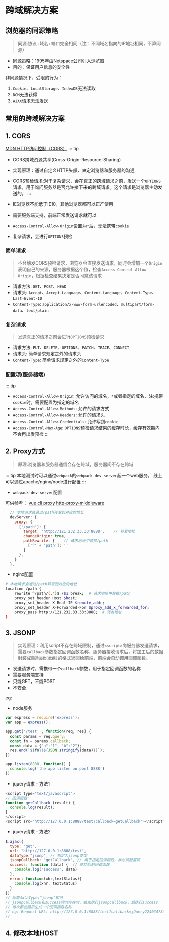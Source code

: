 # 跨域解决方案

## 浏览器的同源策略
> 同源:协议+域名+端口完全相同（注：不同域名指向的IP地址相同，不算同源）

- 同源策略：1995年由Netspace公司引入浏览器
- 目的：保证用户信息的安全性

非同源情况下，受限的行为：
1. `Cookie`、`LocalStorage`、`IndexDB`无法读取
2. `DOM`无法获得
3. `AJAX`请求无法发送

## 常用的跨域解决方案

## 1. CORS
[MDN HTTP访问控制（CORS）](https://developer.mozilla.org/zh-CN/docs/Web/HTTP/Access_control_CORS)
::: tip
- CORS跨域资源共享(Cross-Origin-Resource-Sharing)
- 实现原理：通过自定义HTTP头部，决定浏览器和服务器的沟通
- CORS预检请求:对于复杂请求，会在真正的跨域请求之前，发送一个`OPTIONS`请求，用于询问服务器是否允许接下来的跨域请求。这个请求是浏览器主动发送的。
:::

- IE浏览器不能低于IE10，其他浏览器都可以正产使用
- 需要服务端支持，前端正常发送请求就可以
- `Access-Control-Allow-Origin`设置为`*`后，无法携带`cookie`
- 复杂请求，会进行`OPTIONS`预检

### 简单请求
> 不会触发CORS预检请求，浏览器会直接发送请求，同时会增加一个`Origin`表明自己的来源，服务器根据这个值，检查`Access-Control-Allow-Origin`，根据检查结果决定是否同意该请求
- 请求方法: `GET`、`POST`、`HEAD`
- 请求头: `Accept`、`Accept-Language`、`Content-Language`、`Content-Type`、`Last-Event-ID`
- `Content-Type`: `application/x-www-form-urlencoded`、`multipart/form-data`、`text/plain`

### 复杂请求
> 发送真正的请求之前会进行`OPTIONS`预检请求
- 请求方法: `PUT`、`DELETE`、`OPTIONS`、`PATCH`、`TRACE`、`CONNECT`
- 请求头: 简单请求规定之外的请求头
- `Content-Type`: 简单请求规定之外的`Content-Type`
 

### 配置项(服务器端)
::: tip
- `Access-Control-Allow-Origin`: 允许访问的域名，`*`或者指定的域名，注:携带`cookie`时，需要配置为指定的域名
- `Access-Control-Allow-Methods`: 允许的请求方式
- `Access-Control-Allow-Headers`: 允许的请求头
- `Access-Control-Allow-Credentials`: 允许写到`cookie`
- `Access-Control-Max-Age`: `OPTIONS`预检请求结果的缓存时长，缓存有效期内不会再出发预检
:::


## 2. Proxy方式
> 原理:浏览器和服务器通信会存在跨域，服务器间不存在跨域

::: tip
本地测试时可以通过`webpack`的`webpack-dev-server`起一个web服务，
线上可以通过apache/nginx/node进行配置
:::

- `webpack-dev-server`配置
  
可供参考：
[vue cli proxy](https://cli.vuejs.org/zh/config/#devserver-proxy)
[http-proxy-middleware](https://github.com/chimurai/http-proxy-middleware#proxycontext-config)
```js
  // 本地请求会通过/path转发到对应的地址
  devServer: {
    proxy: {
      ['/path']: {
        target: 'http://121.232.33.33:8888',    // 转发地址
        changeOrigin: true,
        pathRewrite: {    // 请求地址中替换/path
          ['^' + 'path']: ''
        }
      },
    }
  },
```

- nginx配置
```sh
# 本地请求会通过/path转发到对应的地址
location /path {
    rewrite ^/path/(.*)$ /$1 break;  # 请求地址中替换/path
    proxy_set_header Host $host;
    proxy_set_header X-Real-IP $remote_addr;
    proxy_set_header X-Forwarded-For $proxy_add_x_forwarded_for;
    proxy_pass http://121.232.33.33:8888;  # 转发地址
}
```

## 3. JSONP
> 实现原理：利用script不存在跨域限制，通过`<script>`向服务器发送请求，需要`callback`参数指定回调函数名称，服务器接收请求后，将加工后的数据封装成`回调函数(数据)`的格式返回给前端，前端会自动调用回调函数。

- 发送请求时，需携带一个`callback`参数，用于指定回调函数的名称
- 需要服务端支持
- 只能GET，不能POST
- 不安全

eg:
- node服务
```js
var express = require('express');
var app = express();

app.get('/test' , function(req, res) {
  const params = req.query;
  const fn = params.callback;
  const data = {"a":"1", "b":"2"};
  res.end(`${fn}(${JSON.stringify(data)})`);
})

app.listen(8888, function() {
  console.log('the app listen on port 8888')
})
```
- jquery请求 - 方法1
```js
<script type="text/javascript">
// 回调函数
function getCallback (result) {
  console.log(result);
}
</script>
<script src="http://127.0.0.1:8888/test?callback=getCallback"></script>
```
- jquery请求 - 方法2
```js
$.ajax({
  type: "get",
  url: "http://127.0.0.1:8888/test",
  dataType:"jsonp", // 指定为jsonp类型
  jsonpCallback: "getCallback", // 用于指定回调函数，非必须配置项
  success: function (data) {  // 成功后的回调函数
    console.log('success', data)
  },
  error: function(xhr,textStatus){
    console.log(xhr, textStatus)
  }
})
// 配置dataType:"jsonp"即可
// jsonpCallback和success同时存在时，会先执行jsonpCallback，后执行success
// 每次都会随机生成一个回调函数名称
// eg: Request URL: http://127.0.0.1:8888/test?callback=jQuery22403473317583188915_1591672640204&_=1591672640205
// 
```

## 4. 修改本地HOST
